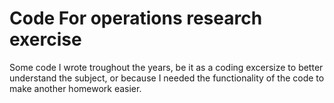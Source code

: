 # Code For operations research exercise

Some code I wrote troughout the years, be it as a coding excersize to better understand the subject, or because I needed the functionality of the code to make another homework easier.
